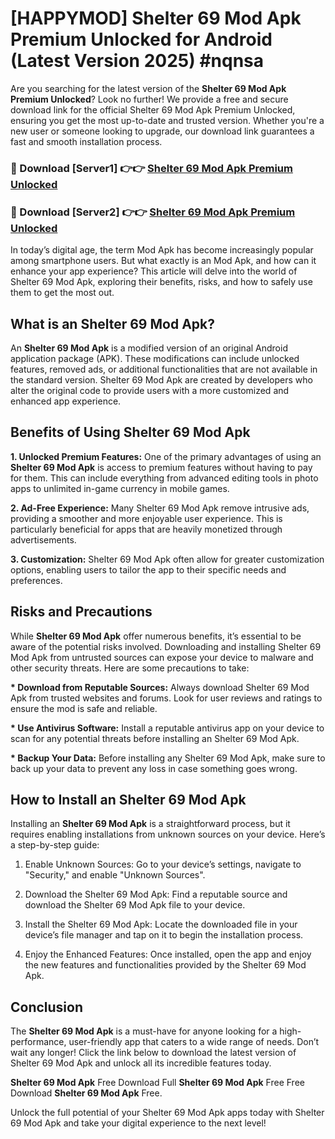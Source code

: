 # [HAPPYMOD] Shelter 69 Mod Apk Premium Unlocked for Android (Latest Version 2025) #nqnsa

Are you searching for the latest version of the <strong>Shelter 69 Mod Apk Premium Unlocked</strong>? Look no further! We provide a free and secure download link for the official Shelter 69 Mod Apk Premium Unlocked, ensuring you get the most up-to-date and trusted version. Whether you're a new user or someone looking to upgrade, our download link guarantees a fast and smooth installation process.


<h3>🔴 Download [Server1] 👉👉 <a href="https://appsnew.pages.dev?q=Shelter+69+Mod+Apk">Shelter 69 Mod Apk Premium Unlocked</a></h3>

<h3>🔴 Download [Server2] 👉👉 <a href="https://appsnew.pages.dev?q=Shelter+69+Mod+Apk">Shelter 69 Mod Apk Premium Unlocked</a></h3>


In today’s digital age, the term Mod Apk has become increasingly popular among smartphone users. But what exactly is an Mod Apk, and how can it enhance your app experience? This article will delve into the world of Shelter 69 Mod Apk, exploring their benefits, risks, and how to safely use them to get the most out.


<h2>What is an Shelter 69 Mod Apk?</h2>

An <strong>Shelter 69 Mod Apk</strong> is a modified version of an original Android application package (APK). These modifications can include unlocked features, removed ads, or additional functionalities that are not available in the standard version. Shelter 69 Mod Apk are created by developers who alter the original code to provide users with a more customized and enhanced app experience.


<h2>Benefits of Using Shelter 69 Mod Apk</h2>

<strong> 1. Unlocked Premium Features:</strong> One of the primary advantages of using an <strong>Shelter 69 Mod Apk</strong> is access to premium features without having to pay for them. This can include everything from advanced editing tools in photo apps to unlimited in-game currency in mobile games.

<strong> 2. Ad-Free Experience:</strong> Many Shelter 69 Mod Apk remove intrusive ads, providing a smoother and more enjoyable user experience. This is particularly beneficial for apps that are heavily monetized through advertisements.

<strong> 3. Customization:</strong> Shelter 69 Mod Apk often allow for greater customization options, enabling users to tailor the app to their specific needs and preferences.


<h2>Risks and Precautions</h2>

While <strong>Shelter 69 Mod Apk</strong> offer numerous benefits, it’s essential to be aware of the potential risks involved. Downloading and installing Shelter 69 Mod Apk from untrusted sources can expose your device to malware and other security threats. Here are some precautions to take:

<strong> * Download from Reputable Sources:</strong> Always download Shelter 69 Mod Apk from trusted websites and forums. Look for user reviews and ratings to ensure the mod is safe and reliable.

<strong> * Use Antivirus Software:</strong> Install a reputable antivirus app on your device to scan for any potential threats before installing an Shelter 69 Mod Apk.

<strong> * Backup Your Data:</strong> Before installing any Shelter 69 Mod Apk, make sure to back up your data to prevent any loss in case something goes wrong.


<h2>How to Install an Shelter 69 Mod Apk</h2>

Installing an <strong>Shelter 69 Mod Apk</strong> is a straightforward process, but it requires enabling installations from unknown sources on your device. Here’s a step-by-step guide:

 1. Enable Unknown Sources: Go to your device’s settings, navigate to "Security," and enable "Unknown Sources".

 2. Download the Shelter 69 Mod Apk: Find a reputable source and download the Shelter 69 Mod Apk file to your device.

 3. Install the Shelter 69 Mod Apk: Locate the downloaded file in your device’s file manager and tap on it to begin the installation process.

 4. Enjoy the Enhanced Features: Once installed, open the app and enjoy the new features and functionalities provided by the Shelter 69 Mod Apk.


<h2><strong>Conclusion</strong></h2>

The <strong>Shelter 69 Mod Apk</strong> is a must-have for anyone looking for a high-performance, user-friendly app that caters to a wide range of needs. Don’t wait any longer! Click the link below to download the latest version of Shelter 69 Mod Apk and unlock all its incredible features today.

<strong>Shelter 69 Mod Apk</strong> Free Download Full <strong>Shelter 69 Mod Apk</strong> Free Free Download <strong>Shelter 69 Mod Apk</strong> Free.

Unlock the full potential of your Shelter 69 Mod Apk apps today with Shelter 69 Mod Apk and take your digital experience to the next level!